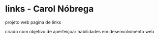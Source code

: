 # links - Carol Nóbrega 

projeto web pagina de links

criado com objetivo de aperfeiçoar habilidades em desenvolvimento web
